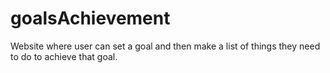 # goalsAchievement
Website where user can set a goal and then make a list of things they need to do to achieve that goal.
